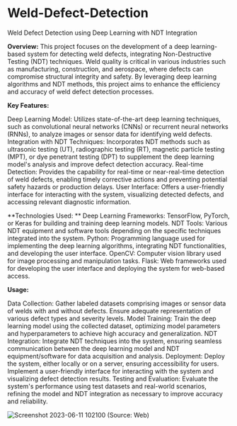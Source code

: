 # Weld-Defect-Detection
Weld Defect Detection using Deep Learning with NDT Integration

**Overview:**
This project focuses on the development of a deep learning-based system for detecting weld defects, integrating Non-Destructive Testing (NDT) techniques. Weld quality is critical in various industries such as manufacturing, construction, and aerospace, where defects can compromise structural integrity and safety. By leveraging deep learning algorithms and NDT methods, this project aims to enhance the efficiency and accuracy of weld defect detection processes.

**Key Features:**

Deep Learning Model: Utilizes state-of-the-art deep learning techniques, such as convolutional neural networks (CNNs) or recurrent neural networks (RNNs), to analyze images or sensor data for identifying weld defects.
Integration with NDT Techniques: Incorporates NDT methods such as ultrasonic testing (UT), radiographic testing (RT), magnetic particle testing (MPT), or dye penetrant testing (DPT) to supplement the deep learning model's analysis and improve defect detection accuracy.
Real-time Detection: Provides the capability for real-time or near-real-time detection of weld defects, enabling timely corrective actions and preventing potential safety hazards or production delays.
User Interface: Offers a user-friendly interface for interacting with the system, visualizing detected defects, and accessing relevant diagnostic information.


**Technologies Used:
**
Deep Learning Frameworks: TensorFlow, PyTorch, or Keras for building and training deep learning models.
NDT Tools: Various NDT equipment and software tools depending on the specific techniques integrated into the system.
Python: Programming language used for implementing the deep learning algorithms, integrating NDT functionalities, and developing the user interface.
OpenCV: Computer vision library used for image processing and manipulation tasks.
Flask: Web frameworks used for developing the user interface and deploying the system for web-based access.


**Usage:**

Data Collection: Gather labeled datasets comprising images or sensor data of welds with and without defects. Ensure adequate representation of various defect types and severity levels.
Model Training: Train the deep learning model using the collected dataset, optimizing model parameters and hyperparameters to achieve high accuracy and generalization.
NDT Integration: Integrate NDT techniques into the system, ensuring seamless communication between the deep learning model and NDT equipment/software for data acquisition and analysis.
Deployment: Deploy the system, either locally or on a server, ensuring accessibility for users. Implement a user-friendly interface for interacting with the system and visualizing defect detection results.
Testing and Evaluation: Evaluate the system's performance using test datasets and real-world scenarios, refining the model and NDT integration as necessary to improve accuracy and reliability.




![Screenshot 2023-06-11 102100](https://github.com/MandeepSaluja/Weld-Defect-Detection/assets/118661410/aa01564d-cd2f-46ae-b0f1-44e0e4939256)  (Source: Web)

